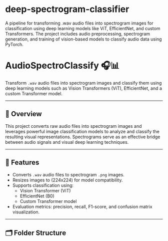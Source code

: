 # deep-spectrogram-classifier
A pipeline for transforming .wav audio files into spectrogram images for classification using deep learning models like ViT, EfficientNet, and custom Transformers. The project includes audio preprocessing, spectrogram generation, and training of vision-based models to classify audio data using PyTorch.

# AudioSpectroClassify 🎧📊

Transform `.wav` audio files into spectrogram images and classify them using deep learning models such as Vision Transformers (ViT), EfficientNet, and a custom Transformer model.

---

## 🚀 Overview

This project converts raw audio files into spectrogram images and leverages powerful image classification models to analyze and classify the resulting visual representations. Spectrograms serve as an effective bridge between audio signals and visual deep learning techniques.

---

## 🧠 Features

- Converts `.wav` audio files to spectrogram `.png` images.
- Resizes images to (224x224) for model compatibility.
- Supports classification using:
  - Vision Transformer (ViT)
  - EfficientNet (B0)
  - Custom Transformer model
- Evaluation metrics: precision, recall, F1-score, and confusion matrix visualization.

---

## 🗂️ Folder Structure

